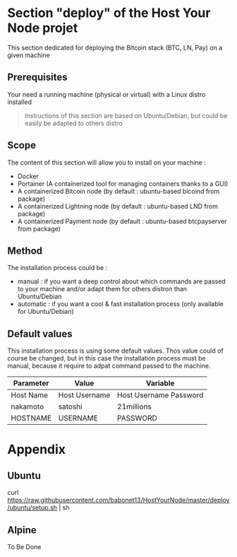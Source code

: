Section "deploy" of the Host Your Node projet
==
This section dedicated for deploying the Bitcoin stack (BTC, LN, Pay) on a given machine

Prerequisites
-
Your need a running machine (physical or virtual) with a Linux distro installed
> Instructions of this section are based on Ubuntu/Debian, but could be easily be adapted to others distro

Scope
-
The content of this section will allow you to install on your machine :
* Docker
* Portainer (A containerized tool for managing containers thanks to a GUI)
* A containerized Bitcoin node (by default : ubuntu-based bicoind from package)
* A containerized Lightning node (by default : ubuntu-based LND from package)
* A containerized Payment node (by default : ubuntu-based btcpayserver from package)

Method
-
The installation process could be :
* manual : if you want a deep control about which commands are passed to your machine and/or adapt them for others distron than Ubuntu/Debian
* automatic : if you want a cool & fast installation process (only available for Ubuntu/Debian)

Default values
-
This installation process is using some default values. Thos value could of course be changed, but in this case the installation process must be manual, because it require to adpat command passed to the machine.

<table>
    <thead>
        <tr>
            <th>Parameter</th>
            <th>Value</th>
            <th>Variable</th>
        </tr>
    </thead>
    <tbody>
        <tr>
            <td>Host Name</td>
            <td>Host Username</td>
            <td>Host Username Password</td>
        </tr>
        <tr>
            <td>nakamoto</td>
            <td>satoshi</td>
            <td>21millions</td>
        </tr>
        <tr>
            <td>HOSTNAME</td>
            <td>USERNAME</td>
            <td>PASSWORD</td>
        </tr>
    </tbody>
</table>

Appendix
==
Ubuntu
-
curl https://raw.githubusercontent.com/babonet13/HostYourNode/master/deploy/ubuntu/setup.sh | sh

Alpine
-
To Be Done
